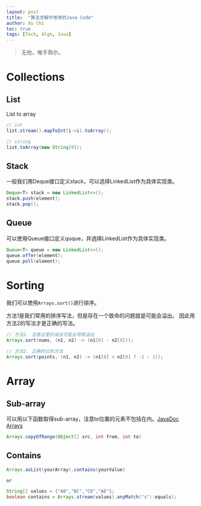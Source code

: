 ```yaml
---
layout: post
title:  "算法求解中常用的Java Code"
author: Xu Chi
toc: true
tags: [Tech, Algo, Java]
---
```


> 无他，唯手熟尔。


# Collections


## List

List to array

```java
// int
list.stream().mapToInt(i->i).toArray();

// string
list.toArray(new String[0]);
```

## Stack

一般我们用Deque接口定义stack，可以选择LinkedList作为具体实现类。

```java
Deque<T> stack = new LinkedList<>();
stack.push(element);
stack.pop();
```

## Queue

可以使用Queue接口定义quque，并选择LinkedList作为具体实现类。

```java
Queue<T> queue = new LinkedList<>();
queue.offer(element);
queue.poll(element);
```

# Sorting

我们可以使用`Arrays.sort()`进行排序。

方法1是我们常用的排序写法，但是存在一个致命的问题就是可能会溢出。
因此用方法2的写法才是正确的写法。

```java
// 方法1. 注意这里的减法可能会导致溢出
Arrays.sort(nums, (n1, n2) -> (n1[0] - n2[0]));

// 方法2. 正确的比较方法
Arrays.sort(points, (n1, n2) -> (n1[0] < n2[0] ? -1 : 1));
```

# Array

## Sub-array

可以用以下函数取得sub-array，注意to位置的元素不包括在内。[JavaDoc Arrays](http://docs.oracle.com/javase/6/docs/api/java/util/Arrays.html)

```java
Arrays.copyOfRange(Object[] src, int from, int to)
```

## Contains

```java
Arrays.asList(yourArray).contains(yourValue)

or

String[] values = {"AB","BC","CD","AE"};
boolean contains = Arrays.stream(values).anyMatch("s"::equals);
```
